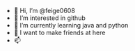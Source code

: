 - 👋 Hi, I’m @feige0608
- 👀 I’m interested in github
- 🌱 I’m currently learning java and python 
- 💞️ I want to make friends at here
- 📫 

<!---
feige0608/feige0608 is a ✨ special ✨ repository because its `README.md` (this file) appears on your GitHub profile.
You can click the Preview link to take a look at your changes.
--->
